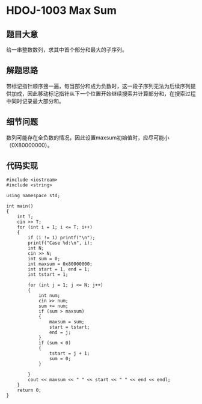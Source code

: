 # HDOJ-1003 Max Sum
## 题目大意
给一串整数数列，求其中首个部分和最大的子序列。
## 解题思路
带标记指针顺序搜一遍，每当部分和成为负数时，这一段子序列无法为后续序列提供加成，因此移动标记指针从下一个位置开始继续搜索并计算部分和，在搜索过程中同时记录最大部分和。
## 细节问题
数列可能存在全负数的情况，因此设置maxsum初始值时，应尽可能小（0X80000000）。
## 代码实现
```
#include <iostream>
#include <string>

using namespace std;

int main()
{
	int T;
	cin >> T;
	for (int i = 1; i <= T; i++)
	{
		if (i != 1) printf("\n");
		printf("Case %d:\n", i);
		int N;
		cin >> N;
		int sum = 0;
		int maxsum = 0x80000000;
		int start = 1, end = 1;
		int tstart = 1;

		for (int j = 1; j <= N; j++)
		{
			int num;
			cin >> num;
			sum += num;
			if (sum > maxsum)
			{
				maxsum = sum;
				start = tstart;
				end = j;
			}
			if (sum < 0)
			{
				tstart = j + 1;
				sum = 0;
			}

		}
		cout << maxsum << " " << start << " " << end << endl;
	}
	return 0;
}
```
